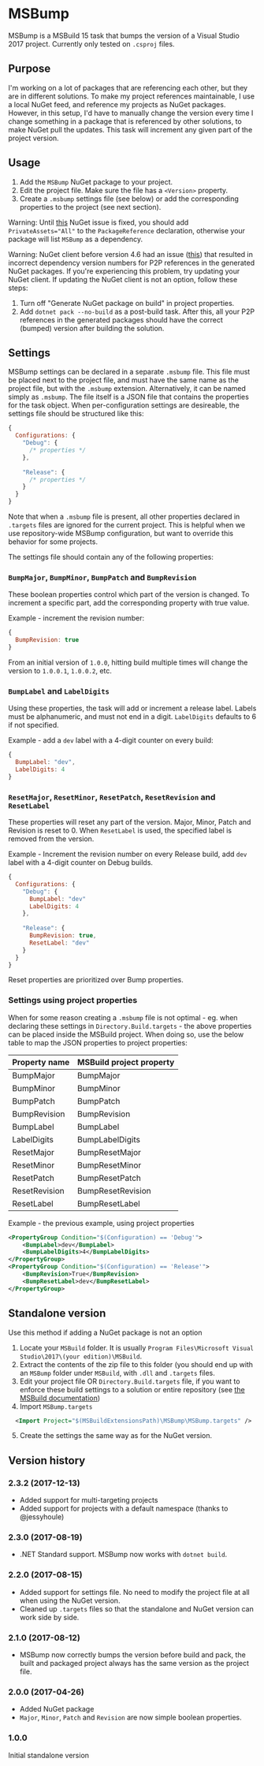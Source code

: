 # MSBump
MSBump is a MSBuild 15 task that bumps the version of a Visual Studio 2017 project.
Currently only tested on `.csproj` files.

## Purpose

I'm working on a lot of packages that are referencing each other, but they are in different solutions.
To make my project references maintainable, I use a local NuGet feed, and reference my projects as NuGet packages.
However, in this setup, I'd have to manually change the version every time I change something in a package
that is referenced by other solutions, to make NuGet pull the updates. This task will increment any given
part of the project version.

## Usage

1. Add the `MSBump` NuGet package to your project.
2. Edit the project file. Make sure the file has a `<Version>` property.
3. Create a `.msbump` settings file (see below) or add the corresponding properties to the project (see next section).

Warning: Until [this](https://github.com/NuGet/Home/issues/4125) NuGet issue is fixed, you should add `PrivateAssets="All"` to the `PackageReference` declaration,
otherwise your package will list `MSBump` as a dependency.

Warning: NuGet client before version 4.6 had an issue ([this](https://github.com/NuGet/Home/issues/4790)) that resulted in incorrect
dependency version numbers for P2P references in the generated NuGet packages. If you're experiencing this problem, try updating your NuGet client.
If updating the NuGet client is not an option, follow these steps:
1. Turn off "Generate NuGet package on build" in project properties.
2. Add `dotnet pack --no-build` as a post-build task.
After this, all your P2P references in the generated packages should have the correct (bumped) version after building the solution.

## Settings

MSBump settings can be declared in a separate `.msbump` file.
This file must be placed next to the project file, and must have the same name as the project file, but with the `.msbump` extension. Alternatively, it can be named simply as `.msbump`.
The file itself is a JSON file that contains the properties for the task object. 
When per-configuration settings are desireable, the settings file should be structured like this:
```js
{
  Configurations: {
    "Debug": {
      /* properties */
    },
    
    "Release": {
      /* properties */
    }
  }
}
```

Note that when a `.msbump` file is present, all other properties declared in `.targets` files are ignored for the current project. This is helpful when we use repository-wide MSBump configuration, but want to override this behavior for some projects. 

The settings file should contain any of the following properties:

### `BumpMajor`, `BumpMinor`, `BumpPatch` and `BumpRevision`
These boolean properties control which part of the version is changed. 
To increment a specific part, add the corresponding property with true value.

Example - increment the revision number:
```js
{
  BumpRevision: true
}    
```
From an initial version of `1.0.0`, hitting build multiple times will change the version to `1.0.0.1`, `1.0.0.2`, etc.

### `BumpLabel` and `LabelDigits`
Using these properties, the task will add or increment a release label. Labels must be alphanumeric, and must not end in a digit. `LabelDigits` defaults to 6 if not specified.

Example - add a `dev` label with a 4-digit counter on every build:
```js
{
  BumpLabel: "dev",
  LabelDigits: 4
}
```

### `ResetMajor`, `ResetMinor`, `ResetPatch`, `ResetRevision` and `ResetLabel`

These properties will reset any part of the version. Major, Minor, Patch and Revision is reset to 0. When `ResetLabel` is used, the specified label is removed from the version.

Example - Increment the revision number on every Release build, add `dev` label with a 4-digit counter on Debug builds.
```js
{
  Configurations: {
    "Debug": {
      BumpLabel: "dev"
      LabelDigits: 4
    },
    
    "Release": {
      BumpRevision: true,
      ResetLabel: "dev"
    }
  }
}
```

Reset properties are prioritized over Bump properties.

### Settings using project properties

When for some reason creating a `.msbump` file is not optimal - eg. when declaring these settings in `Directory.Build.targets` - the above properties can be placed inside the MSBuild project.
When doing so, use the below table to map the JSON properties to project properties:

|Property name|MSBuild project property|
|-------------|--------------------------------|
|BumpMajor|BumpMajor|
|BumpMinor|BumpMinor|
|BumpPatch|BumpPatch|
|BumpRevision|BumpRevision|
|BumpLabel|BumpLabel|
|LabelDigits|BumpLabelDigits|
|ResetMajor|BumpResetMajor|
|ResetMinor|BumpResetMinor|
|ResetPatch|BumpResetPatch|
|ResetRevision|BumpResetRevision|
|ResetLabel|BumpResetLabel|

Example - the previous example, using project properties

```xml
<PropertyGroup Condition="$(Configuration) == 'Debug'">
	<BumpLabel>dev</BumpLabel>
	<BumpLabelDigits>4</BumpLabelDigits>
</PropertyGroup>
<PropertyGroup Condition="$(Configuration) == 'Release'">
	<BumpRevision>True</BumpRevision>
	<BumpResetLabel>dev</BumpResetLabel>
</PropertyGroup>
```


## Standalone version

Use this method if adding a NuGet package is not an option

1. Locate your `MSBuild` folder. It is usually `Program Files\Microsoft Visual Studio\2017\(your edition)\MSBuild`.
2. Extract the contents of the zip file to this folder (you should end up with an `MSBump` folder under `MSBuild`, with `.dll` and `.targets` files.
3. Edit your project file OR `Directory.Build.targets` file, if you want to enforce these build settings to a solution or entire repository (see [the MSBuild documentation](https://docs.microsoft.com/en-us/visualstudio/msbuild/what-s-new-in-msbuild-15-0))
4. Import `MSBump.targets`

```xml
  <Import Project="$(MSBuildExtensionsPath)\MSBump\MSBump.targets" />
```

5. Create the settings the same way as for the NuGet version.

## Version history

### 2.3.2 (2017-12-13)

* Added support for multi-targeting projects
* Added support for projects with a default namespace (thanks to @jessyhoule)

### 2.3.0 (2017-08-19)

* .NET Standard support. MSBump now works with `dotnet build`.

### 2.2.0 (2017-08-15)

* Added support for settings file. No need to modify the project file at all when using the NuGet version.
* Cleaned up `.targets` files so that the standalone and NuGet version can work side by side.


### 2.1.0 (2017-08-12)

* MSBump now correctly bumps the version before build and pack, the built and packaged project always has the same version as the project file.

### 2.0.0 (2017-04-26)

* Added NuGet package
* `Major`, `Minor`, `Patch` and `Revision` are now simple boolean properties.

### 1.0.0
Initial standalone version